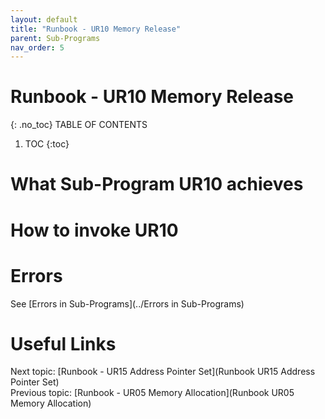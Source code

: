 ```yaml
---
layout: default
title: "Runbook - UR10 Memory Release"
parent: Sub-Programs
nav_order: 5
---
```


# Runbook - UR10 Memory Release
{: .no_toc}
TABLE OF CONTENTS 
1. TOC
{:toc}  

# What Sub-Program UR10 achieves

# How to invoke UR10

# Errors
See [Errors in Sub-Programs](../Errors in Sub-Programs)  
  
  
# Useful Links
Next topic: [Runbook - UR15 Address Pointer Set](Runbook UR15 Address Pointer Set)  
Previous topic: [Runbook - UR05 Memory Allocation](Runbook UR05 Memory Allocation)  
